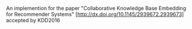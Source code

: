 An implemention for the paper "Collaborative Knowledge Base Embedding for Recommender Systems" [http://dx.doi.org/10.1145/2939672.2939673] accepted by KDD2016
